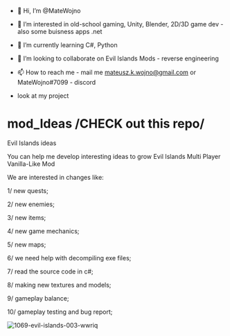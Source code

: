 - 👋 Hi, I’m @MateWojno
- 👀 I’m interested in old-school gaming, Unity, Blender, 2D/3D game dev - also some buisness apps .net
- 🌱 I’m currently learning C#, Python
- 💞️ I’m looking to collaborate on Evil Islands Mods - reverse engineering
- 📫 How to reach me - mail me mateusz.k.wojno@gmail.com or MateWojno#7099 - discord


- look at my project

# mod_Ideas /CHECK out this repo/ 
Evil Islands ideas

You can help me develop interesting ideas to grow Evil Islands Multi Player Vanilla-Like Mod

We are interested in changes like:

1/ new quests;

2/ new enemies;

3/ new items;

4/ new game mechanics;

5/ new maps;

6/ we need help with decompiling exe files;

7/ read the source code in c#;

8/ making new textures and models;

9/ gameplay balance;

10/ gameplay testing and bug report;

![1069-evil-islands-003-wwriq](https://user-images.githubusercontent.com/110040191/181355541-ba3399c2-e51e-4e0d-91de-5a0ec1fe05b1.jpg)

<!---
MateWojno/MateWojno is a ✨ special ✨ repository because its `README.md` (this file) appears on your GitHub profile.
You can click the Preview link to take a look at your changes.
--->
